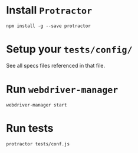 # Install `Protractor`

```
npm install -g --save protractor
```

# Setup your `tests/config/`

See all specs files referenced in that file.

# Run `webdriver-manager`

```
webdriver-manager start
```

# Run tests

```
protractor tests/conf.js
```